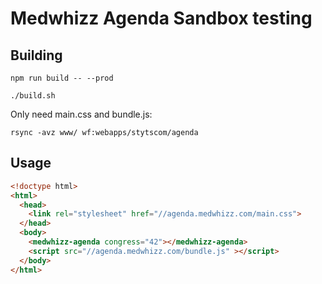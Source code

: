 # Medwhizz Agenda Sandbox testing

## Building

    npm run build -- --prod

    ./build.sh

Only need main.css and bundle.js:

    rsync -avz www/ wf:webapps/stytscom/agenda

## Usage

```html
<!doctype html>
<html>
  <head>
    <link rel="stylesheet" href="//agenda.medwhizz.com/main.css">
  </head>
  <body>
    <medwhizz-agenda congress="42"></medwhizz-agenda>
    <script src="//agenda.medwhizz.com/bundle.js" ></script>
  </body>
</html>
```
